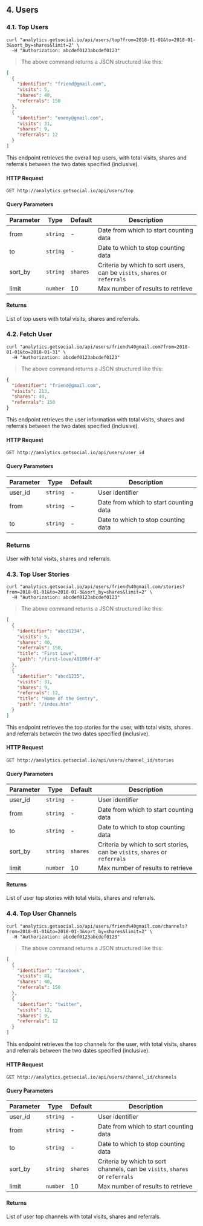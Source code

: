 ## 4. Users

### 4.1. Top Users

```shell
curl "analytics.getsocial.io/api/users/top?from=2018-01-01&to=2018-01-3&sort_by=shares&limit=2" \
  -H "Authorization: abcdef0123abcdef0123"
```

> The above command returns a JSON structured like this:

```json
[
  {
    "identifier": "friend@gmail.com",
    "visits": 5,
    "shares": 40,
    "referrals": 150
  },
  {
    "identifier": "enemy@gmail.com",
    "visits": 31,
    "shares": 9,
    "referrals": 12
  }
]
```

This endpoint retrieves the overall top users, with total visits, shares and referrals between the two dates specified (inclusive).


#### HTTP Request

`GET http://analytics.getsocial.io/api/users/top`

#### Query Parameters

Parameter | Type     | Default      | Description
--------- | -------- | ------------ | --------
from      | `string` | -            | Date from which to start counting data
to        | `string` | -            | Date to which to stop counting data
sort_by   | `string` | `shares`     | Criteria by which to sort users, can be `visits`, `shares` or `referrals`
limit     | `number` | 10           | Max number of results to retrieve


#### Returns

List of top users with total visits, shares and referrals.


### 4.2. Fetch User

```shell
curl "analytics.getsocial.io/api/users/friend%40gmail.com?from=2018-01-01&to=2018-01-31" \
  -H "Authorization: abcdef0123abcdef0123"
```

> The above command returns a JSON structured like this:

```json
{
  "identifier": "friend@gmail.com",
  "visits": 213,
  "shares": 40,
  "referrals": 150
}
```

This endpoint retrieves the user information with total visits, shares and referrals between the two dates specified (inclusive).


#### HTTP Request

`GET http://analytics.getsocial.io/api/users/user_id`

#### Query Parameters

Parameter | Type     | Default      | Description
--------- | -------- | ------------ | --------
user_id   | `string` | -            | User identifier
from      | `string` | -            | Date from which to start counting data
to        | `string` | -            | Date to which to stop counting data


### Returns

User with total visits, shares and referrals.


### 4.3. Top User Stories

```shell
curl "analytics.getsocial.io/api/users/friend%40gmail.com/stories?from=2018-01-01&to=2018-01-3&sort_by=shares&limit=2" \
  -H "Authorization: abcdef0123abcdef0123"
```

> The above command returns a JSON structured like this:

```json
[
  {
    "identifier": "abcd1234",
    "visits": 5,
    "shares": 40,
    "referrals": 150,
    "title": "First Love",
    "path": "/first-love/40100ff-0"
  },
  {
    "identifier": "abcd1235",
    "visits": 31,
    "shares": 9,
    "referrals": 12,
    "title": "Home of the Gentry",
    "path": "/index.htm"
  }
]
```

This endpoint retrieves the top stories for the user, with total visits, shares and referrals between the two dates specified (inclusive).


#### HTTP Request

`GET http://analytics.getsocial.io/api/users/channel_id/stories`

#### Query Parameters

Parameter | Type     | Default      | Description
--------- | -------- | ------------ | --------
user_id   | `string` | -            | User identifier
from      | `string` | -            | Date from which to start counting data
to        | `string` | -            | Date to which to stop counting data
sort_by   | `string` | `shares`     | Criteria by which to sort stories, can be `visits`, `shares` or `referrals`
limit     | `number` | 10           | Max number of results to retrieve


#### Returns

List of user top stories with total visits, shares and referrals.


### 4.4. Top User Channels

```shell
curl "analytics.getsocial.io/api/users/friend%40gmail.com/channels?from=2018-01-01&to=2018-01-3&sort_by=shares&limit=2" \
  -H "Authorization: abcdef0123abcdef0123"
```

> The above command returns a JSON structured like this:

```json
[
  {
    "identifier": "facebook",
    "visits": 81,
    "shares": 40,
    "referrals": 150
  },
  {
    "identifier": "twitter",
    "visits": 12,
    "shares": 9,
    "referrals": 12
  }
]
```

This endpoint retrieves the top channels for the user, with total visits, shares and referrals between the two dates specified (inclusive).


#### HTTP Request

`GET http://analytics.getsocial.io/api/users/channel_id/channels`

#### Query Parameters

Parameter | Type     | Default      | Description
--------- | -------- | ------------ | --------
user_id   | `string` | -            | User identifier
from      | `string` | -            | Date from which to start counting data
to        | `string` | -            | Date to which to stop counting data
sort_by   | `string` | `shares`     | Criteria by which to sort channels, can be `visits`, `shares` or `referrals`
limit     | `number` | 10           | Max number of results to retrieve


#### Returns

List of user top channels with total visits, shares and referrals.



